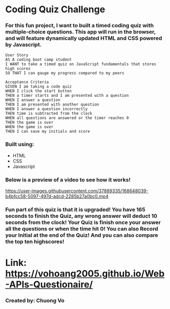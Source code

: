 # Coding Quiz Challenge

### For this fun project, I want to built a timed coding quiz with multiple-choice questions. This app will run in the browser, and will feature dynamically updated HTML and CSS powered by Javascript. 

~~~
User Story
AS A coding boot camp student
I WANT to take a timed quiz on JavaScript fundamentals that stores high scores
SO THAT I can gauge my progress compared to my peers

Acceptance Criteria
GIVEN I am taking a code quiz
WHEN I click the start button
THEN a timer starts and I am presented with a question
WHEN I answer a question
THEN I am presented with another question
WHEN I answer a question incorrectly
THEN time is subtracted from the clock
WHEN all questions are answered or the timer reaches 0
THEN the game is over
WHEN the game is over
THEN I can save my initials and score
~~~

### Built using:
* HTML
* CSS
* Javascript

### Below is a preview of a video to see how it works!


https://user-images.githubusercontent.com/37889335/168648039-b4bfcc58-5097-497d-adcd-2285b27a0bc0.mp4


### Fun part of this quiz is that it is upgraded! You have 165 seconds to finish the Quiz, any wrong answer will deduct 10 seconds from the clock! Your Quiz is finish once your answer all the questions or when the time hit 0! You can also Record your Initial at the end of the Quiz! And you can also compare the top ten highscores!

# Link: https://vohoang2005.github.io/Web-APIs-Questionaire/

### Created by: Chuong Vo



